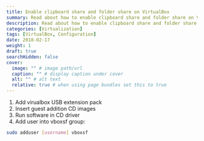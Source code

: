 ```yaml
---
title: Enable clipboard share and folder share on VirtualBox
summary: Read about how to enable clipboard share and folder share on VirtualBox.
description: Read about how to enable clipboard share and folder share on VirtualBox.
categories: [Virtualization]
tags: [VirtualBox, Configuration]
date: 2018-02-17
weight: 1
draft: true
searchHidden: false
cover:
  image: "" # image path/url
  caption: "" # display caption under cover
  alt: "" # alt text
  relative: true # when using page bundles set this to true
---
```


1. Add virualbox USB extension pack  
2. Insert guest addition CD images  
3. Run software in CD driver  
4. Add user into vboxsf group:
``` bash {linenos=true}
sudo adduser [username] vboxsf  
```
